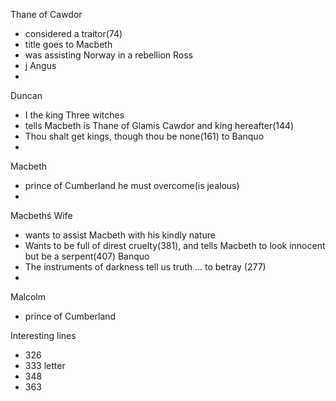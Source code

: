 
Thane of Cawdor
-	considered a traitor(74)
-	title goes to Macbeth
-	was assisting Norway in a rebellion
Ross
- j
Angus
- 
Duncan
- I the king
Three witches
- tells Macbeth is Thane of Glamis Cawdor and king hereafter(144)
- Thou shalt get kings, though thou be none(161) to Banquo
- 

Macbeth
- prince of Cumberland he must overcome(is jealous)
- 
Macbethś Wife
 - wants to assist Macbeth with his kindly nature
 - Wants to be full of direst cruelty(381), and tells Macbeth to look innocent but be a serpent(407)
Banquo
- The instruments of darkness tell us truth ... to betray (277)
- 
Malcolm
- prince of Cumberland

Interesting lines
 - 326
 - 333 letter
 - 348 
 - 363
<!--stackedit_data:
eyJoaXN0b3J5IjpbMTU0MTQyNjEyLC0xNTg3MTUyMTkyLDM1OD
k4NjYyNiwtMjA4ODc0NjYxMl19
-->